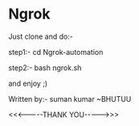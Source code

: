# Ngrok
Just clone and do:-

step1:- cd Ngrok-automation

step2:- bash ngrok.sh

and enjoy ;)

Written by:- suman kumar ~BHUTUU

<<<-----THANK YOU----->>>
